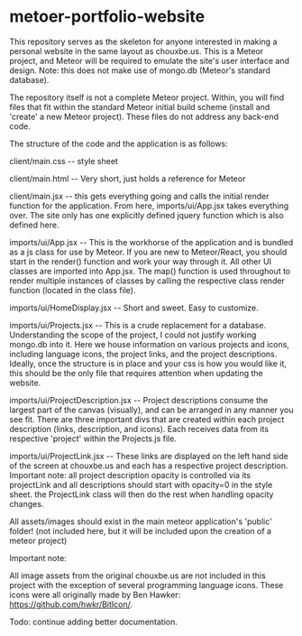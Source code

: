 # metoer-portfolio-website
This repository serves as the skeleton for anyone interested in making a personal website in the same layout as chouxbe.us.
This is a Meteor project, and Meteor will be required to emulate the site's user interface and design. Note: this does not make use of mongo.db (Meteor's standard database). 

The repository itself is not a complete Meteor project. Within, you will find files that fit within the standard Meteor initial build scheme (install and 'create' a new Meteor project). These files do not address any back-end code. 

The structure of the code and the application is as follows:
  
  client/main.css  -- style sheet
  
  client/main.html -- Very short, just holds a reference for Meteor
  
  client/main.jsx  -- this gets everything going and calls the initial render function for the application. From here, imports/ui/App.jsx takes everything over. The site only has one explicitly defined jquery function which is also defined here.
  
  imports/ui/App.jsx -- This is the workhorse of the application and is bundled as a js class for use by Meteor. If you are new to Meteor/React, you should start in the render() function and work your way through it. All other UI classes are imported into App.jsx. The map() function is used throughout to render multiple instances of classes by calling the respective class render function (located in the class file).   
  
  imports/ui/HomeDisplay.jsx -- Short and sweet. Easy to customize.
  
  imports/ui/Projects.jsx -- This is a crude replacement for a database. Understanding the scope of the project, I could not justify working mongo.db into it. Here we house information on various projects and icons, including language icons, the project links, and the project descriptions. Ideally, once the structure is in place and your css is how you would like it, this should be the only file that requires attention when updating the website. 
  
  imports/ui/ProjectDescription.jsx -- Project descriptions consume the largest part of the canvas (visually), and can be arranged in any manner you see fit. There are three important divs that are created within each project description (links, description, and icons). Each receives data from its respective 'project' within the Projects.js file.
  
  imports/ui/ProjectLink.jsx -- These links are displayed on the left hand side of the screen at chouxbe.us and each has a respective project description. Important note: all project description opacity is controlled via its projectLink and all descriptions should start with opacity=0 in the style sheet. the ProjectLink class will then do the rest when handling opacity changes. 
  
  All assets/images should exist in the main meteor application's 'public' folder! (not included here, but it will be included upon the creation of a meteor project)
  
Important note:

  All image assets from the original chouxbe.us are not included in this project with the exception of several programming language icons. These icons were all originally made by Ben Hawker: https://github.com/hwkr/BitIcon/. 
  
Todo: continue adding better documentation. 
